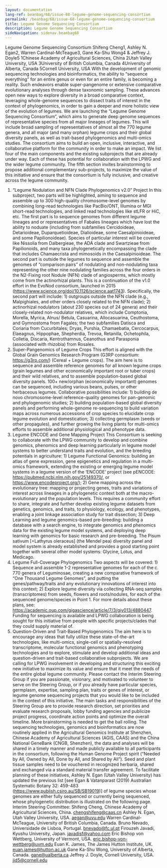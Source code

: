 ```yaml
---
layout: documentation
lang-ref: beanbag/68/issue-68-legume-genome-sequencing-consortium
permalink: /beanbag/68/issue-68-legume-genome-sequencing-consortium
title: Legume Genome Sequencing Consortium
description: Legume Genome Sequencing Consortium
sideNavigation: sidenav.beanbag68
---
```


Legume Genome Sequencing Consortium 
Shifeng Cheng1, Ashley N. Egan2, Warren Cardinal-McTeague3, Gane Ka-Shu Wong4 & Jeffrey J. Doyle5 
1Chinese Academy of Agricultural Sciences, China
2Utah Valley University, USA
3University of British Columbia, Canada
4University of Alberta, Canada
5Cornell University, USA 
With the development of genomic sequencing technologies and bioinformatics, the ability to “sequence everything” for an entire genus or even for an entire family, is becoming a reality. Such endeavors enable super-pangenome or extensive comparative evolutionary analyses through dense taxonomic sampling. These advances open new ways to explore diversity in a broad comparative context, leveraging whole-genome sequences to dissect traits of interest in the context of phylogenomics, in order to gain a deeper and more holistic view of the evolution of legumes. We are launching the “Legume Genome Sequencing Consortium”, which aims to generate deep genome sequences of representative species from all major lineages of legumes. This will include broad sampling of representatives of almost all the 770 legume genera, and all major (and many orphan) legume crops and their global diversity panels, as well as trait-based phylogenomics and multi-omics studies. The consortium aims to build an open, inclusive, interactive, and collaborative platform for the community in order to make an impact. We list four of the main components and the existing subprojects that are already under way. Each of these has potential for collaboration with the LPWG and the wider legume community. The fifth section invites brainstorming to propose additional complementary sub-projects, to maximize the value of this initiative and ensure that the consortium is fully inclusive, and creative across the legume community. 
1. “Legume Nodulation and NFN Clade Phylogenomics v2.0” Project 
In this subproject, two parts will be highlighted, aiming to sequence and assemble up to 300 high-quality chromosome-level genomes by combining long-read technologies like PacBio/ONT, Illumina or MGI short-read technologies, and linked read technologies like stLFR or HiC, etc. The first part is to sequence genomes from different legume lineages and or representatives of Fabales lineages which have lost the ability to noduate (including from subfamilies Cercidoideae, Detarioideae, Duparquetioideae, Dialioideae, some Caesalpinioideae, and some Papilionoideae). Species of particular interest will be covered like Nissolia from Dalbergieae, the ADA clade and Swartzieae from Papilionoids, and many taxa phylogenetically encompassing the clade that includes Chamaecrista and mimosoids in the Caesalpinioideae. 
The second part is outside the legumes to sequence and assemble the genomes of “comparison pairs” of nodulating and non-nodulating taxa representing the other nine nodulating families across the four orders in the N2-Fixing root Nodule (NFN) clade of angiosperms, which mostly come from the actinorhizal plants. This is a continuation of the v1.0 effort in the EvoNod consortium, launched in 2015 (https://www.science.org/doi/10.1126/science.aat1743). Specifically, the second part will include: 1) outgroups outside the NFN clade (e.g., Malpighiales, and other orders closely related to the NFN clade); 2) actinorhizal nodulators (about 230 species out of 24 genera) and their closely-related non-nodulator relatives, which include Comptonia, Morella, Myrica, Alnus/ Betula, Casuarina, Allocasuarina, Ceuthostoma, and Gymnostoma from Fagales; the two subfamilies Datisca and Coriaria from Cucurbitales; Dryas, Purshia, Chamaebatia, Cercocarpus, Elaeagnus, Hippophae, Shepherdia, Trevoa, Retanilla, Ochetophila, Colletia, Discaria, Kentrothamnus, Ceanothus and Parasponia (associated with rhizobia) from Rosales. 
2. Super-Pangenomics of Legume Crops 
This effort is aligned with the Global Grain Genomics Research Program (G3RP consortium: https://g3rp.com/) (Cereal + Legume crops). The aim here is to sequence and assemble reference genomes for all known legume crops (grain legumes and other economically important root or tuber crops) and their wild relatives, and to assemble population-based global diversity panels. 100+ new/orphan (economically important) genomes can be sequenced, including various beans, pulses, or other herbaceous legumes. 
Collaborative possibilities include: 1) building de novo chromosome-level reference-quality genomes for pan-genomic and phylogenomic studies; 2) building population-based global diversity panels and performing whole-genome re-sequencing to build variation maps across numerous accessions of crop species to elucidate crop legume evolution and domestication; 3) collecting germplasm (seeds or other propagules), and further growing the living plants for multi-omics efforts to assemble additional physiological and phenotype data. 
3. Legume ENCODE and Gene Mapping Project 
This Consortium is seeking to collaborate with the LPWG community to develop and combine genomics, phenomics and deep learning particularly in legume model systems to better understand traits and evolution, and the breeding potentials in agriculture: 1) Legume Functional Genomics: building an atlas of gene expression, gene epigenetics and regulation in a multi-omics framework, extending the existing or emerging legume model systems in a legume version of the ‘ENCODE’ project (see pENCODE: https://pubmed.ncbi.nlm.nih.gov/25149370/, or https://www.encodeproject.org/); 2) Gene mapping across the evolutionary tree: mapping or projecting genes, traits and variations of interest across lineages in a phylogenetic context both at the macro-evolutionary and the population levels. This requires a community effort to share, integrate and further develop existing legume datasets from genetics, genomics, and traits, to physiology, ecology, and phenotypes, enabling a joint linkage association study for trait dissection; 3) Deep Learning and legume genomics-based pre-breeding: building a database with a search engine, to integrate genomics and phenomics data for the existing legume model systems, and deploying deep learning with genomics for basic research and pre-breeding. The Pisum sativum [=Lathyrus oleraceus] (the Mendel pea) diversity panel and model system is already established and provides a good starting point together with several other model systems: Glycine, Lotus, and Medicago. 
4. Legume Full-Coverage Phylogenomics 
Two aspects will be covered: 1) Sequence and assemble 1-2 representative genomes for each of the c. 770 genera of Leguminosae, creating a new comparative framework of “One Thousand Legume Genomes”, and putting the genes/pathway/traits and any evolutionary innovations of interest into this context; 2) Explore legume diversity via collecting RNA-seq samples (transcriptomes) from seeds, flowers and roots/nodules, for each of the sequenced genome/species in Point 1. For more details about these plans, see: https://academic.oup.com/gigascience/article/7/3/giy013/4880447. Funding for sequencing is available and LPWG collaboration is being sought for this initiative from people with specific projects/clades that they could supply material of. 
5. Question-Driven and Trait-Based Phylogenomics 
The aim here is to encourage any ideas that fully utilize these state-of-the-art technologies, like multi-omics, single-cell or spatially-resolved transcriptome, molecular functional genomics and phenotyping technologies and to explore, stimulate and develop additional ideas and question-driven and trait-based collaborative subprojects. 
We are calling for LPWG involvement in developing and structuring this exciting new initiative to maximize its value and ensure that it meet the needs of the entire global legume community. Please contact the Interim Steering Group if you are passionate, visionary, and motivated to volunteer to serve on the Steering Group, or if you already have particular species, germplasm, expertise, sampling plan, traits or genes of interest, or legume genome sequencing projects that you would like to be included in the context of this initiative. The main tasks and responsibilities of the Steering Group are to provide research direction, set priorities and evaluate research proposals, lobby funding agencies and publicize project progress, coordinate action points and optimize the overall timeline. More brainstorming is needed to get the ball rolling. The sequencing technologies, genomics and bioinformatics are now routinely applied in the Agricultural Genomics Institute at Shenzhen, Chinese Academy of Agricultural Sciences (AGIS, CAAS) and the China National GeneBank (CNGB, Shenzhen), the data and analyses will be shared in a timely manner and made publicly available to all participants in the consortium, following the Human Genome Project spirit (“Needed by All, Owned by All, Done by All, and Shared by All”). Seed and plant tissue samples need to be vouchered in recognized herbaria, shared and exchanged via a standard material transfer agreement. 
To facilitate planning of these initiatives, Ashley N. Egan (Utah Valley University) has updated the previous list [see Egan & Vatanparast (2019) Australian Systematic Botany 32: 459-483 (https://www.publish.csiro.au/SB/SB19019)] of legume species whose genomes are either fully sequenced or currently being sequenced, whose phylogenetic distribution is illustrated on the following page. 
Interim Steering Committee: 
Shifeng Cheng, Chinese Academy of Agricultural Sciences, China. chengshifeng@caas.cn 
Ashley N. Egan, Utah Valley University, USA. aegan@uvu.edu
Warren Cardinal-McTeague, University of British Columbia, Canada.
Bruno Nevado, Universidade de Lisboa, Portugal. bnevado@fc.ul.pt 
Firouzeh Javadi, Kyushu University, Japan. javadisf@yahoo.com
Eric Bishop von Wettberg, University of Vermont, USA. eric.bishop-von-wettberg@uvm.edu 
Euan K. James, The James Hutton Institute, UK. euan.james@hutton.ac.uk
Gane Ka-Shu Wong, University of Alberta, Canada. gane@ualberta.ca
Jeffrey J. Doyle, Cornell University, USA. jjd5@cornell.edu 
